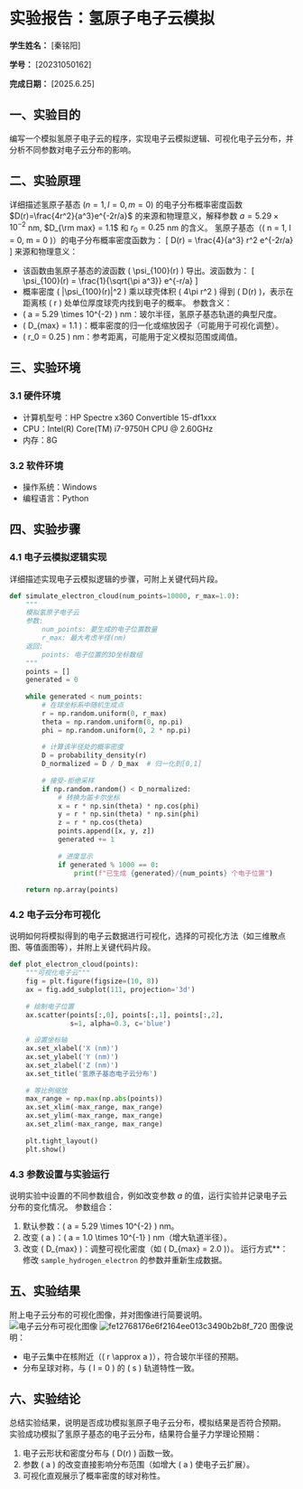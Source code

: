           
# 实验报告：氢原子电子云模拟

**学生姓名：** [秦铭阳] 

**学号：** [20231050162] 

**完成日期：** [2025.6.25]

## 一、实验目的
编写一个模拟氢原子电子云的程序，实现电子云模拟逻辑、可视化电子云分布，并分析不同参数对电子云分布的影响。

## 二、实验原理
详细描述氢原子基态 ($n=1, l=0, m=0$) 的电子分布概率密度函数 $D(r)=\frac{4r^2}{a^3}e^{-2r/a}$ 的来源和物理意义，解释参数 $a = 5.29 \times 10^{-2}$ nm, $D_{\rm max} = 1.1$ 和 $r_0 = 0.25$ nm 的含义。
氢原子基态（\( n = 1, l = 0, m = 0 \)）的电子分布概率密度函数为：
\[ D(r) = \frac{4}{a^3} r^2 e^{-2r/a} \]
来源和物理意义：
- 该函数由氢原子基态的波函数 \( \psi_{100}(r) \) 导出。波函数为：
  \[ \psi_{100}(r) = \frac{1}{\sqrt{\pi a^3}} e^{-r/a} \]
- 概率密度 \( |\psi_{100}(r)|^2 \) 乘以球壳体积 \( 4\pi r^2 \) 得到 \( D(r) \)，表示在距离核 \( r \) 处单位厚度球壳内找到电子的概率。
参数含义：
- \( a = 5.29 \times 10^{-2} \) nm：玻尔半径，氢原子基态轨道的典型尺度。
- \( D_{max} = 1.1 \)：概率密度的归一化或缩放因子（可能用于可视化调整）。
- \( r_0 = 0.25 \) nm：参考距离，可能用于定义模拟范围或阈值。

## 三、实验环境
### 3.1 硬件环境
- 计算机型号：HP Spectre x360 Convertible 15-df1xxx
- CPU：Intel(R) Core(TM) i7-9750H CPU @ 2.60GHz          
- 内存：8G

### 3.2 软件环境
- 操作系统：Windows
- 编程语言：Python


## 四、实验步骤
### 4.1 电子云模拟逻辑实现
详细描述实现电子云模拟逻辑的步骤，可附上关键代码片段。
```python
def simulate_electron_cloud(num_points=10000, r_max=1.0):
    """
    模拟氢原子电子云
    参数:
        num_points: 要生成的电子位置数量
        r_max: 最大考虑半径(nm)
    返回:
        points: 电子位置的3D坐标数组
    """
    points = []
    generated = 0
    
    while generated < num_points:
        # 在球坐标系中随机生成点
        r = np.random.uniform(0, r_max)
        theta = np.random.uniform(0, np.pi)
        phi = np.random.uniform(0, 2 * np.pi)
        
        # 计算该半径处的概率密度
        D = probability_density(r)
        D_normalized = D / D_max  # 归一化到[0,1]
        
        # 接受-拒绝采样
        if np.random.random() < D_normalized:
            # 转换为笛卡尔坐标
            x = r * np.sin(theta) * np.cos(phi)
            y = r * np.sin(theta) * np.sin(phi)
            z = r * np.cos(theta)
            points.append([x, y, z])
            generated += 1
            
            # 进度显示
            if generated % 1000 == 0:
                print(f"已生成 {generated}/{num_points} 个电子位置")
    
    return np.array(points)
```

### 4.2 电子云分布可视化
说明如何将模拟得到的电子云数据进行可视化，选择的可视化方法（如三维散点图、等值面图等），并附上关键代码片段。
```python
def plot_electron_cloud(points):
    """可视化电子云"""
    fig = plt.figure(figsize=(10, 8))
    ax = fig.add_subplot(111, projection='3d')
    
    # 绘制电子位置
    ax.scatter(points[:,0], points[:,1], points[:,2], 
               s=1, alpha=0.3, c='blue')
    
    # 设置坐标轴
    ax.set_xlabel('X (nm)')
    ax.set_ylabel('Y (nm)')
    ax.set_zlabel('Z (nm)')
    ax.set_title('氢原子基态电子云分布')
    
    # 等比例缩放
    max_range = np.max(np.abs(points))
    ax.set_xlim(-max_range, max_range)
    ax.set_ylim(-max_range, max_range)
    ax.set_zlim(-max_range, max_range)
    
    plt.tight_layout()
    plt.show()
```

### 4.3 参数设置与实验运行
说明实验中设置的不同参数组合，例如改变参数 $a$ 的值，运行实验并记录电子云分布的变化情况。
参数组合：
1. 默认参数：\( a = 5.29 \times 10^{-2} \) nm。
2. 改变 \( a \)：\( a = 1.0 \times 10^{-1} \) nm（增大轨道半径）。
3. 改变 \( D_{max} \)：调整可视化密度（如 \( D_{max} = 2.0 \)）。
运行方式**：修改 `sample_hydrogen_electron` 的参数并重新生成数据。

## 五、实验结果

附上电子云分布的可视化图像，并对图像进行简要说明。
![电子云分布可视化图像]([填写图像路径])
![fe12768176e6f2164ee013c3490b2b8f_720](https://github.com/user-attachments/assets/aee57d6c-09dc-4318-9069-3ca0aa501512)
图像说明：
- 电子云集中在核附近（\( r \approx a \)），符合玻尔半径的预期。
- 分布呈球对称，与 \( l = 0 \) 的 \( s \) 轨道特性一致。

## 六、实验结论
总结实验结果，说明是否成功模拟氢原子电子云分布，模拟结果是否符合预期。
实验成功模拟了氢原子基态的电子云分布，结果符合量子力学理论预期：
1. 电子云形状和密度分布与 \( D(r) \) 函数一致。
2. 参数 \( a \) 的改变直接影响分布范围（如增大 \( a \) 使电子云扩展）。
3. 可视化直观展示了概率密度的球对称性。


        
